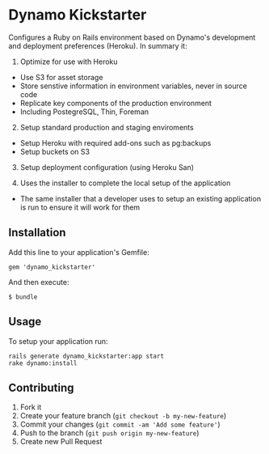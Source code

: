 # Dynamo Kickstarter

Configures a Ruby on Rails environment based on Dynamo's development and
deployment preferences (Heroku). In summary it:

1. Optimize for use with Heroku

  * Use S3 for asset storage
  * Store senstive information in environment variables, never in source code
  * Replicate key components of the production environment
  * Including PostegreSQL, Thin, Foreman

2. Setup standard production and staging enviroments

  * Setup Heroku with required add-ons such as pg:backups
  * Setup buckets on S3

3. Setup deployment configuration (using Heroku San)

2. Uses the installer to complete the local setup of the application

  * The same installer that a developer uses to setup an existing application
    is run to ensure it will work for them

## Installation

Add this line to your application's Gemfile:

    gem 'dynamo_kickstarter'

And then execute:

    $ bundle

## Usage

To setup your application run:

    rails generate dynamo_kickstarter:app start
    rake dynamo:install

## Contributing

1. Fork it
2. Create your feature branch (`git checkout -b my-new-feature`)
3. Commit your changes (`git commit -am 'Add some feature'`)
4. Push to the branch (`git push origin my-new-feature`)
5. Create new Pull Request

